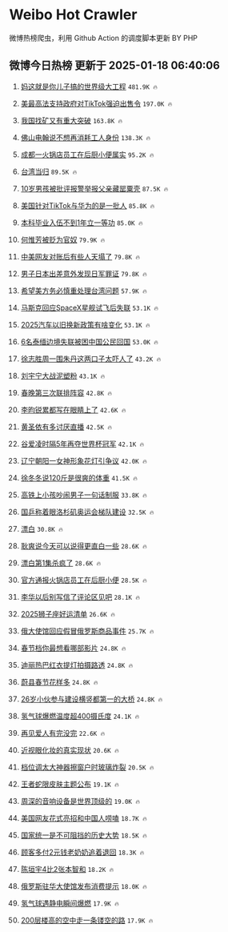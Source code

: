 # Weibo Hot Crawler 



微博热榜爬虫，利用 Github Action 的调度脚本更新 BY PHP 


## 微博今日热榜 更新于 2025-01-18 06:40:06 
1. [妈这就是你儿子搞的世界级大工程](https://s.weibo.com/weibo?q=%23%E5%A6%88%E8%BF%99%E5%B0%B1%E6%98%AF%E4%BD%A0%E5%84%BF%E5%AD%90%E6%90%9E%E7%9A%84%E4%B8%96%E7%95%8C%E7%BA%A7%E5%A4%A7%E5%B7%A5%E7%A8%8B%23&t=31&band_rank=1&Refer=top) `481.9K 🔥` 

1. [美最高法支持政府对TikTok强迫出售令](https://s.weibo.com/weibo?q=%23%E7%BE%8E%E6%9C%80%E9%AB%98%E6%B3%95%E6%94%AF%E6%8C%81%E6%94%BF%E5%BA%9C%E5%AF%B9TikTok%E5%BC%BA%E8%BF%AB%E5%87%BA%E5%94%AE%E4%BB%A4%23&t=31&band_rank=2&Refer=top) `197.0K 🔥` 

1. [我国找矿又有重大突破](https://s.weibo.com/weibo?q=%23%E6%88%91%E5%9B%BD%E6%89%BE%E7%9F%BF%E5%8F%88%E6%9C%89%E9%87%8D%E5%A4%A7%E7%AA%81%E7%A0%B4%23&t=31&band_rank=3&Refer=top) `163.8K 🔥` 

1. [佛山电翰说不想再消耗工人身份](https://s.weibo.com/weibo?q=%23%E4%BD%9B%E5%B1%B1%E7%94%B5%E7%BF%B0%E8%AF%B4%E4%B8%8D%E6%83%B3%E5%86%8D%E6%B6%88%E8%80%97%E5%B7%A5%E4%BA%BA%E8%BA%AB%E4%BB%BD%23&t=31&band_rank=4&Refer=top) `138.3K 🔥` 

1. [成都一火锅店员工在后厨小便属实](https://s.weibo.com/weibo?q=%23%E6%88%90%E9%83%BD%E4%B8%80%E7%81%AB%E9%94%85%E5%BA%97%E5%91%98%E5%B7%A5%E5%9C%A8%E5%90%8E%E5%8E%A8%E5%B0%8F%E4%BE%BF%E5%B1%9E%E5%AE%9E%23&t=31&band_rank=5&Refer=top) `95.2K 🔥` 

1. [台湾当归](https://s.weibo.com/weibo?q=%23%E5%8F%B0%E6%B9%BE%E5%BD%93%E5%BD%92%23&t=31&band_rank=6&Refer=top) `89.5K 🔥` 

1. [10岁男孩被批评报警举报父亲藏罂粟壳](https://s.weibo.com/weibo?q=%2310%E5%B2%81%E7%94%B7%E5%AD%A9%E8%A2%AB%E6%89%B9%E8%AF%84%E6%8A%A5%E8%AD%A6%E4%B8%BE%E6%8A%A5%E7%88%B6%E4%BA%B2%E8%97%8F%E7%BD%82%E7%B2%9F%E5%A3%B3%23&t=31&band_rank=7&Refer=top) `87.5K 🔥` 

1. [美国针对TikTok与华为的是一批人](https://s.weibo.com/weibo?q=%23%E7%BE%8E%E5%9B%BD%E9%92%88%E5%AF%B9TikTok%E4%B8%8E%E5%8D%8E%E4%B8%BA%E7%9A%84%E6%98%AF%E4%B8%80%E6%89%B9%E4%BA%BA%23&t=31&band_rank=8&Refer=top) `85.8K 🔥` 

1. [本科毕业入伍不到1年立一等功](https://s.weibo.com/weibo?q=%23%E6%9C%AC%E7%A7%91%E6%AF%95%E4%B8%9A%E5%85%A5%E4%BC%8D%E4%B8%8D%E5%88%B01%E5%B9%B4%E7%AB%8B%E4%B8%80%E7%AD%89%E5%8A%9F%23&t=31&band_rank=9&Refer=top) `85.0K 🔥` 

1. [何惟芳被贬为官奴](https://s.weibo.com/weibo?q=%23%E4%BD%95%E6%83%9F%E8%8A%B3%E8%A2%AB%E8%B4%AC%E4%B8%BA%E5%AE%98%E5%A5%B4%23&t=31&band_rank=10&Refer=top) `79.9K 🔥` 

1. [中美网友对账后有些人天塌了](https://s.weibo.com/weibo?q=%23%E4%B8%AD%E7%BE%8E%E7%BD%91%E5%8F%8B%E5%AF%B9%E8%B4%A6%E5%90%8E%E6%9C%89%E4%BA%9B%E4%BA%BA%E5%A4%A9%E5%A1%8C%E4%BA%86%23&t=31&band_rank=11&Refer=top) `79.8K 🔥` 

1. [男子日本出差意外发现日军罪证](https://s.weibo.com/weibo?q=%23%E7%94%B7%E5%AD%90%E6%97%A5%E6%9C%AC%E5%87%BA%E5%B7%AE%E6%84%8F%E5%A4%96%E5%8F%91%E7%8E%B0%E6%97%A5%E5%86%9B%E7%BD%AA%E8%AF%81%23&t=31&band_rank=12&Refer=top) `79.8K 🔥` 

1. [希望美方务必慎重处理台湾问题](https://s.weibo.com/weibo?q=%23%E5%B8%8C%E6%9C%9B%E7%BE%8E%E6%96%B9%E5%8A%A1%E5%BF%85%E6%85%8E%E9%87%8D%E5%A4%84%E7%90%86%E5%8F%B0%E6%B9%BE%E9%97%AE%E9%A2%98%23&t=31&band_rank=13&Refer=top) `57.9K 🔥` 

1. [马斯克回应SpaceX星舰试飞后失联](https://s.weibo.com/weibo?q=%23%E9%A9%AC%E6%96%AF%E5%85%8B%E5%9B%9E%E5%BA%94SpaceX%E6%98%9F%E8%88%B0%E8%AF%95%E9%A3%9E%E5%90%8E%E5%A4%B1%E8%81%94%23&t=31&band_rank=14&Refer=top) `53.1K 🔥` 

1. [2025汽车以旧换新政策有啥变化](https://s.weibo.com/weibo?q=%232025%E6%B1%BD%E8%BD%A6%E4%BB%A5%E6%97%A7%E6%8D%A2%E6%96%B0%E6%94%BF%E7%AD%96%E6%9C%89%E5%95%A5%E5%8F%98%E5%8C%96%23&t=31&band_rank=15&Refer=top) `53.1K 🔥` 

1. [6名泰缅边境失联被困中国公民回国](https://s.weibo.com/weibo?q=%236%E5%90%8D%E6%B3%B0%E7%BC%85%E8%BE%B9%E5%A2%83%E5%A4%B1%E8%81%94%E8%A2%AB%E5%9B%B0%E4%B8%AD%E5%9B%BD%E5%85%AC%E6%B0%91%E5%9B%9E%E5%9B%BD%23&t=31&band_rank=16&Refer=top) `53.0K 🔥` 

1. [徐志胜周一围朱丹这两口子太吓人了](https://s.weibo.com/weibo?q=%E5%BE%90%E5%BF%97%E8%83%9C%E5%91%A8%E4%B8%80%E5%9B%B4%E6%9C%B1%E4%B8%B9%E8%BF%99%E4%B8%A4%E5%8F%A3%E5%AD%90%E5%A4%AA%E5%90%93%E4%BA%BA%E4%BA%86&t=31&band_rank=17&Refer=top) `43.2K 🔥` 

1. [刘宇宁大战泥塑粉](https://s.weibo.com/weibo?q=%E5%88%98%E5%AE%87%E5%AE%81%E5%A4%A7%E6%88%98%E6%B3%A5%E5%A1%91%E7%B2%89&t=31&band_rank=18&Refer=top) `43.1K 🔥` 

1. [春晚第三次联排阵容](https://s.weibo.com/weibo?q=%23%E6%98%A5%E6%99%9A%E7%AC%AC%E4%B8%89%E6%AC%A1%E8%81%94%E6%8E%92%E9%98%B5%E5%AE%B9%23&t=31&band_rank=19&Refer=top) `42.8K 🔥` 

1. [李昀锐累都写在眼睛上了](https://s.weibo.com/weibo?q=%E6%9D%8E%E6%98%80%E9%94%90%E7%B4%AF%E9%83%BD%E5%86%99%E5%9C%A8%E7%9C%BC%E7%9D%9B%E4%B8%8A%E4%BA%86&t=31&band_rank=20&Refer=top) `42.6K 🔥` 

1. [黄圣依有多讨厌直播](https://s.weibo.com/weibo?q=%E9%BB%84%E5%9C%A3%E4%BE%9D%E6%9C%89%E5%A4%9A%E8%AE%A8%E5%8E%8C%E7%9B%B4%E6%92%AD&t=31&band_rank=21&Refer=top) `42.5K 🔥` 

1. [谷爱凌时隔5年再夺世界杯冠军](https://s.weibo.com/weibo?q=%23%E8%B0%B7%E7%88%B1%E5%87%8C%E6%97%B6%E9%9A%945%E5%B9%B4%E5%86%8D%E5%A4%BA%E4%B8%96%E7%95%8C%E6%9D%AF%E5%86%A0%E5%86%9B%23&t=31&band_rank=22&Refer=top) `42.1K 🔥` 

1. [辽宁朝阳一女神形象花灯引争议](https://s.weibo.com/weibo?q=%23%E8%BE%BD%E5%AE%81%E6%9C%9D%E9%98%B3%E4%B8%80%E5%A5%B3%E7%A5%9E%E5%BD%A2%E8%B1%A1%E8%8A%B1%E7%81%AF%E5%BC%95%E4%BA%89%E8%AE%AE%23&t=31&band_rank=23&Refer=top) `42.0K 🔥` 

1. [徐冬冬说120斤是很爽的体重](https://s.weibo.com/weibo?q=%E5%BE%90%E5%86%AC%E5%86%AC%E8%AF%B4120%E6%96%A4%E6%98%AF%E5%BE%88%E7%88%BD%E7%9A%84%E4%BD%93%E9%87%8D&t=31&band_rank=24&Refer=top) `41.5K 🔥` 

1. [高铁上小孩吵闹男子一句话制服](https://s.weibo.com/weibo?q=%23%E9%AB%98%E9%93%81%E4%B8%8A%E5%B0%8F%E5%AD%A9%E5%90%B5%E9%97%B9%E7%94%B7%E5%AD%90%E4%B8%80%E5%8F%A5%E8%AF%9D%E5%88%B6%E6%9C%8D%23&t=31&band_rank=25&Refer=top) `33.8K 🔥` 

1. [国乒称着眼洛杉矶奥运会梯队建设](https://s.weibo.com/weibo?q=%23%E5%9B%BD%E4%B9%92%E7%A7%B0%E7%9D%80%E7%9C%BC%E6%B4%9B%E6%9D%89%E7%9F%B6%E5%A5%A5%E8%BF%90%E4%BC%9A%E6%A2%AF%E9%98%9F%E5%BB%BA%E8%AE%BE%23&t=31&band_rank=26&Refer=top) `32.5K 🔥` 

1. [漂白](https://s.weibo.com/weibo?q=%E6%BC%82%E7%99%BD&t=31&band_rank=27&Refer=top) `30.8K 🔥` 

1. [耿爽说今天可以说得更直白一些](https://s.weibo.com/weibo?q=%23%E8%80%BF%E7%88%BD%E8%AF%B4%E4%BB%8A%E5%A4%A9%E5%8F%AF%E4%BB%A5%E8%AF%B4%E5%BE%97%E6%9B%B4%E7%9B%B4%E7%99%BD%E4%B8%80%E4%BA%9B%23&t=31&band_rank=28&Refer=top) `28.6K 🔥` 

1. [漂白第1集杀疯了](https://s.weibo.com/weibo?q=%E6%BC%82%E7%99%BD%E7%AC%AC1%E9%9B%86%E6%9D%80%E7%96%AF%E4%BA%86&t=31&band_rank=29&Refer=top) `28.6K 🔥` 

1. [官方通报火锅店员工在后厨小便](https://s.weibo.com/weibo?q=%23%E5%AE%98%E6%96%B9%E9%80%9A%E6%8A%A5%E7%81%AB%E9%94%85%E5%BA%97%E5%91%98%E5%B7%A5%E5%9C%A8%E5%90%8E%E5%8E%A8%E5%B0%8F%E4%BE%BF%23&t=31&band_rank=30&Refer=top) `28.5K 🔥` 

1. [李华以后别写信了评论区见吧](https://s.weibo.com/weibo?q=%23%E6%9D%8E%E5%8D%8E%E4%BB%A5%E5%90%8E%E5%88%AB%E5%86%99%E4%BF%A1%E4%BA%86%E8%AF%84%E8%AE%BA%E5%8C%BA%E8%A7%81%E5%90%A7%23&t=31&band_rank=31&Refer=top) `28.1K 🔥` 

1. [2025狮子座好运清单](https://s.weibo.com/weibo?q=%232025%E7%8B%AE%E5%AD%90%E5%BA%A7%E5%A5%BD%E8%BF%90%E6%B8%85%E5%8D%95%23&t=31&band_rank=32&Refer=top) `26.6K 🔥` 

1. [俄大使馆回应假冒俄罗斯商品事件](https://s.weibo.com/weibo?q=%23%E4%BF%84%E5%A4%A7%E4%BD%BF%E9%A6%86%E5%9B%9E%E5%BA%94%E5%81%87%E5%86%92%E4%BF%84%E7%BD%97%E6%96%AF%E5%95%86%E5%93%81%E4%BA%8B%E4%BB%B6%23&t=31&band_rank=33&Refer=top) `25.7K 🔥` 

1. [春节档你最想看哪部影片](https://s.weibo.com/weibo?q=%23%E6%98%A5%E8%8A%82%E6%A1%A3%E4%BD%A0%E6%9C%80%E6%83%B3%E7%9C%8B%E5%93%AA%E9%83%A8%E5%BD%B1%E7%89%87%23&t=31&band_rank=34&Refer=top) `24.8K 🔥` 

1. [迪丽热巴红衣提灯拍摄路透](https://s.weibo.com/weibo?q=%23%E8%BF%AA%E4%B8%BD%E7%83%AD%E5%B7%B4%E7%BA%A2%E8%A1%A3%E6%8F%90%E7%81%AF%E6%8B%8D%E6%91%84%E8%B7%AF%E9%80%8F%23&t=31&band_rank=35&Refer=top) `24.8K 🔥` 

1. [蔚县春节花样多](https://s.weibo.com/weibo?q=%23%E8%94%9A%E5%8E%BF%E6%98%A5%E8%8A%82%E8%8A%B1%E6%A0%B7%E5%A4%9A%23&t=31&band_rank=36&Refer=top) `24.8K 🔥` 

1. [26岁小伙参与建设横竖都第一的大桥](https://s.weibo.com/weibo?q=%2326%E5%B2%81%E5%B0%8F%E4%BC%99%E5%8F%82%E4%B8%8E%E5%BB%BA%E8%AE%BE%E6%A8%AA%E7%AB%96%E9%83%BD%E7%AC%AC%E4%B8%80%E7%9A%84%E5%A4%A7%E6%A1%A5%23&t=31&band_rank=37&Refer=top) `24.8K 🔥` 

1. [氢气球爆燃温度超400摄氏度](https://s.weibo.com/weibo?q=%23%E6%B0%A2%E6%B0%94%E7%90%83%E7%88%86%E7%87%83%E6%B8%A9%E5%BA%A6%E8%B6%85400%E6%91%84%E6%B0%8F%E5%BA%A6%23&t=31&band_rank=38&Refer=top) `24.1K 🔥` 

1. [再见爱人有完没完](https://s.weibo.com/weibo?q=%E5%86%8D%E8%A7%81%E7%88%B1%E4%BA%BA%E6%9C%89%E5%AE%8C%E6%B2%A1%E5%AE%8C&t=31&band_rank=39&Refer=top) `22.6K 🔥` 

1. [近视眼化妆的真实现状](https://s.weibo.com/weibo?q=%23%E8%BF%91%E8%A7%86%E7%9C%BC%E5%8C%96%E5%A6%86%E7%9A%84%E7%9C%9F%E5%AE%9E%E7%8E%B0%E7%8A%B6%23&t=31&band_rank=40&Refer=top) `20.6K 🔥` 

1. [档位调太大神器擦窗户时玻璃炸裂](https://s.weibo.com/weibo?q=%23%E6%A1%A3%E4%BD%8D%E8%B0%83%E5%A4%AA%E5%A4%A7%E7%A5%9E%E5%99%A8%E6%93%A6%E7%AA%97%E6%88%B7%E6%97%B6%E7%8E%BB%E7%92%83%E7%82%B8%E8%A3%82%23&t=31&band_rank=41&Refer=top) `20.5K 🔥` 

1. [王者蛇限皮肤主题公布](https://s.weibo.com/weibo?q=%23%E7%8E%8B%E8%80%85%E8%9B%87%E9%99%90%E7%9A%AE%E8%82%A4%E4%B8%BB%E9%A2%98%E5%85%AC%E5%B8%83%23&t=31&band_rank=42&Refer=top) `19.1K 🔥` 

1. [周深的音响设备是世界顶级的](https://s.weibo.com/weibo?q=%E5%91%A8%E6%B7%B1%E7%9A%84%E9%9F%B3%E5%93%8D%E8%AE%BE%E5%A4%87%E6%98%AF%E4%B8%96%E7%95%8C%E9%A1%B6%E7%BA%A7%E7%9A%84&t=31&band_rank=43&Refer=top) `19.0K 🔥` 

1. [美国网友花式亮招和中国人唠嗑](https://s.weibo.com/weibo?q=%23%E7%BE%8E%E5%9B%BD%E7%BD%91%E5%8F%8B%E8%8A%B1%E5%BC%8F%E4%BA%AE%E6%8B%9B%E5%92%8C%E4%B8%AD%E5%9B%BD%E4%BA%BA%E5%94%A0%E5%97%91%23&t=31&band_rank=44&Refer=top) `18.7K 🔥` 

1. [国家统一是不可阻挡的历史大势](https://s.weibo.com/weibo?q=%23%E5%9B%BD%E5%AE%B6%E7%BB%9F%E4%B8%80%E6%98%AF%E4%B8%8D%E5%8F%AF%E9%98%BB%E6%8C%A1%E7%9A%84%E5%8E%86%E5%8F%B2%E5%A4%A7%E5%8A%BF%23&t=31&band_rank=45&Refer=top) `18.5K 🔥` 

1. [顾客多付2元钱老奶奶追着退回](https://s.weibo.com/weibo?q=%23%E9%A1%BE%E5%AE%A2%E5%A4%9A%E4%BB%982%E5%85%83%E9%92%B1%E8%80%81%E5%A5%B6%E5%A5%B6%E8%BF%BD%E7%9D%80%E9%80%80%E5%9B%9E%23&t=31&band_rank=46&Refer=top) `18.3K 🔥` 

1. [陈垣宇4比2张本智和](https://s.weibo.com/weibo?q=%23%E9%99%88%E5%9E%A3%E5%AE%874%E6%AF%942%E5%BC%A0%E6%9C%AC%E6%99%BA%E5%92%8C%23&t=31&band_rank=47&Refer=top) `18.2K 🔥` 

1. [俄罗斯驻华大使馆发布消费提示](https://s.weibo.com/weibo?q=%23%E4%BF%84%E7%BD%97%E6%96%AF%E9%A9%BB%E5%8D%8E%E5%A4%A7%E4%BD%BF%E9%A6%86%E5%8F%91%E5%B8%83%E6%B6%88%E8%B4%B9%E6%8F%90%E7%A4%BA%23&t=31&band_rank=48&Refer=top) `18.0K 🔥` 

1. [氢气球遇静电瞬间爆燃](https://s.weibo.com/weibo?q=%23%E6%B0%A2%E6%B0%94%E7%90%83%E9%81%87%E9%9D%99%E7%94%B5%E7%9E%AC%E9%97%B4%E7%88%86%E7%87%83%23&t=31&band_rank=49&Refer=top) `17.9K 🔥` 

1. [200层楼高的空中走一条镂空的路](https://s.weibo.com/weibo?q=%23200%E5%B1%82%E6%A5%BC%E9%AB%98%E7%9A%84%E7%A9%BA%E4%B8%AD%E8%B5%B0%E4%B8%80%E6%9D%A1%E9%95%82%E7%A9%BA%E7%9A%84%E8%B7%AF%23&t=31&band_rank=50&Refer=top) `17.9K 🔥` 

